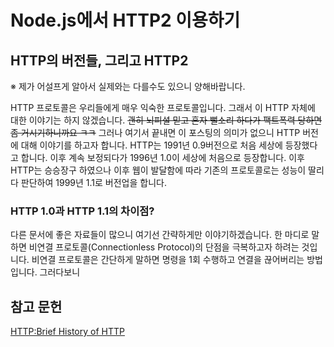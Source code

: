 # Node.js에서 HTTP2 이용하기

## HTTP의 버전들, 그리고 HTTP2
※ 제가 어설프게 알아서 실제와는 다를수도 있으니 양해바랍니다.

HTTP 프로토콜은 우리들에게 매우 익숙한 프로토콜입니다. 그래서 이 HTTP 자체에 대한 이야기는 하지 않겠습니다. ~~괜히 뇌피셜 믿고 혼자 뻘소리 하다가 팩트폭력 당하면 좀 거시기하니까요 ㅋㅋ~~
그러나 여기서 끝내면 이 포스팅의 의미가 없으니 HTTP 버전에 대해 이야기를 하고자 합니다. HTTP는 1991년 0.9버전으로 처음 세상에 등장했다고 합니다. 이후 계속 보정되다가 1996년 1.0이 세상에 처음으로 등장합니다. 이후 HTTP는 승승장구 하였으나 이후 웹이 발달함에 따라 기존의 프로토콜로는 성능이 딸리다 판단하여 1999년 1.1로 버전업을 합니다.

### HTTP 1.0과 HTTP 1.1의 차이점?
다른 문서에 좋은 자료들이 많으니 여기선 간략하게만 이야기하겠습니다. 한 마디로 말하면 비연결 프로토콜(Connectionless Protocol)의 단점을 극복하고자 하려는 것입니다. 비연결 프로토콜은 간단하게 말하면 명령을 1회 수행하고 연결을 끊어버리는 방법입니다. 그러다보니 

## 참고 문헌
[HTTP:Brief History of HTTP](https://hpbn.co/brief-history-of-http/)